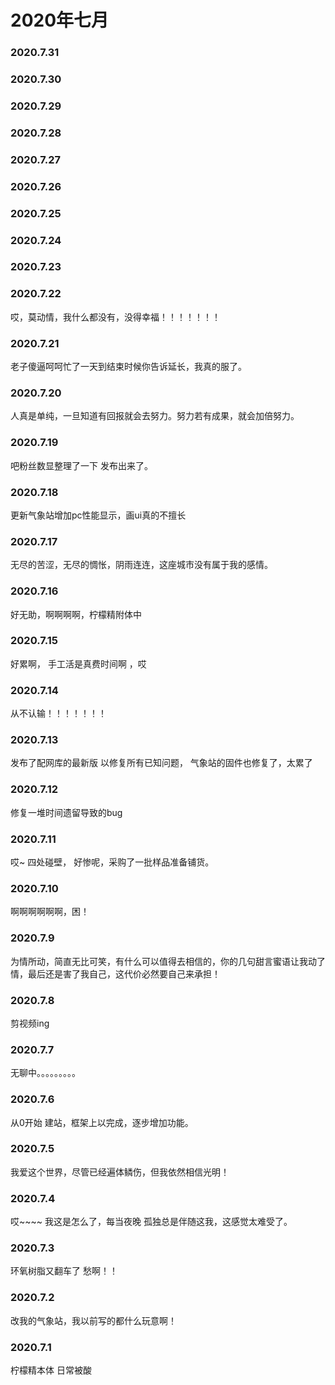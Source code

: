 # 2020年七月
### 2020.7.31
### 2020.7.30
### 2020.7.29
### 2020.7.28
### 2020.7.27
### 2020.7.26
### 2020.7.25
### 2020.7.24
### 2020.7.23
### 2020.7.22
哎，莫动情，我什么都没有，没得幸福！！！！！！！
### 2020.7.21
老子傻逼呵呵忙了一天到结束时候你告诉延长，我真的服了。
### 2020.7.20
人真是单纯，一旦知道有回报就会去努力。努力若有成果，就会加倍努力。 
### 2020.7.19
吧粉丝数显整理了一下 发布出来了。  
### 2020.7.18
更新气象站增加pc性能显示，画ui真的不擅长  
### 2020.7.17
无尽的苦涩，无尽的惆怅，阴雨连连，这座城市没有属于我的感情。  
### 2020.7.16
好无助，啊啊啊啊，柠檬精附体中  
### 2020.7.15
好累啊， 手工活是真费时间啊 ，哎
### 2020.7.14
从不认输！！！！！！！
### 2020.7.13
发布了配网库的最新版 以修复所有已知问题， 气象站的固件也修复了，太累了   
### 2020.7.12
修复一堆时间遗留导致的bug  
### 2020.7.11
哎~  四处碰壁， 好惨呢，采购了一批样品准备铺货。
### 2020.7.10
啊啊啊啊啊啊，困！
### 2020.7.9
为情所动，简直无比可笑，有什么可以值得去相信的，你的几句甜言蜜语让我动了情，最后还是害了我自己，这代价必然要自己来承担！  
### 2020.7.8
剪视频ing 
### 2020.7.7
无聊中。。。。。。。。。
### 2020.7.6
从0开始 建站，框架上以完成，逐步增加功能。
### 2020.7.5
我爱这个世界，尽管已经遍体鳞伤，但我依然相信光明！
### 2020.7.4
哎~~~~ 我这是怎么了，每当夜晚 孤独总是伴随这我，这感觉太难受了。
### 2020.7.3
环氧树脂又翻车了 愁啊！！  
### 2020.7.2
改我的气象站，我以前写的都什么玩意啊！ 
### 2020.7.1

柠檬精本体 日常被酸
